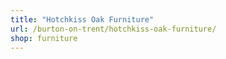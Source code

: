 ```yaml
---
title: "Hotchkiss Oak Furniture"
url: /burton-on-trent/hotchkiss-oak-furniture/
shop: furniture
---
```

